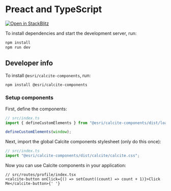 # Preact and TypeScript

[![Open in StackBlitz](https://developer.stackblitz.com/img/open_in_stackblitz.svg)](https://stackblitz.com/github/esri/calcite-design-system/tree/dev/examples/components/preact?file=README.md)

To install dependencies and start the development server, run:

```sh
npm install
npm run dev
```

## Developer info

To install `@esri/calcite-components`, run:

```sh
npm install @esri/calcite-components
```

### Setup components

First, define the components:

```js
// src/index.ts
import { defineCustomElements } from "@esri/calcite-components/dist/loader";

defineCustomElements(window);
```

Next, import the global Calcite components stylesheet (only do this once):

```ts
// src/index.ts
import "@esri/calcite-components/dist/calcite/calcite.css";
```

Now you can use Calcite components in your application:

```tsx
// src/routes/profile/index.tsx
<calcite-button onClick={() => setCount((count) => count + 1)}>Click Me</calcite-button>{' '}
```
